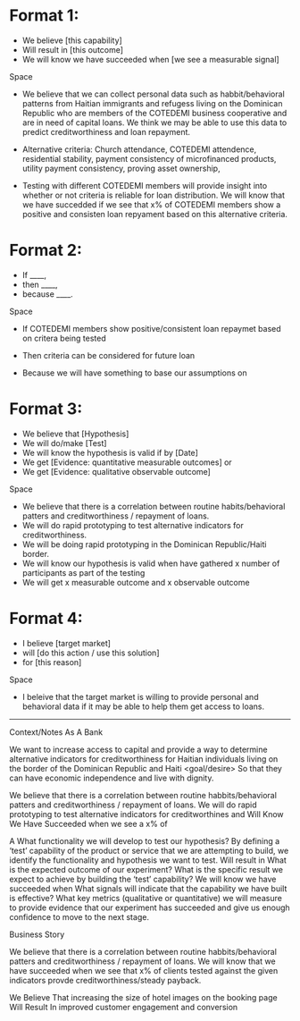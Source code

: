 # Format 1:

* We believe [this capability]  
* Will result in [this outcome]
* We will know we have succeeded when [we see a measurable signal]

Space

* We believe that we can collect personal data such as habbit/behavioral patterns from Haitian immigrants and refugess living on the Dominican Republic who are members of the COTEDEMI business cooperative and are in need of capital loans. We think we may be able to use this data to predict creditworthiness and loan repayment.

* Alternative criteria: Church attendance, COTEDEMI attendence, residential stability, payment consistency of microfinanced products, utility payment consistency, proving asset ownership,

* Testing with different COTEDEMI members will provide insight into whether or not criteria is reliable for loan distribution. We will know that we have succedded if we see that x% of COTEDEMI members show a positive and consisten loan repyament based on this alternative criteria.



# Format 2:

* If ____,
* then ____,
* because ____.

Space

* If COTEDEMI members show positive/consistent loan repaymet based on critera being tested

* Then criteria can be considered for future loan 

* Because we will have something to base our assumptions on

# Format 3:

* We believe that [Hypothesis]
* We will do/make [Test]
* We will know the hypothesis is valid if by [Date]
* We get [Evidence: quantitative measurable outcomes] or
* We get [Evidence: qualitative observable outcome]

Space

* We believe that there is a correlation between routine habits/behavioral patters and creditworthiness / repayment of loans. 
* We will do rapid prototyping to test alternative indicators for creditworthiness. 
* We will be doing rapid prototyping in the Dominican Republic/Haiti border.
* We will know our hypothesis is valid when have gathered x number of participants as part of the testing  
* We will get x measurable outcome and x observable outcome


# Format 4:

* I believe [target market]
* will [do this action / use this solution]
* for [this reason]

Space

* I beleive that the target market is willing to provide personal and behavioral data if it may be able to help them get access to loans.


-------
Context/Notes
As A Bank

We want to increase access to capital and provide a way to determine alternative indicators for creditworthiness for Haitian individuals living on the border of the Dominican Republic and Haiti <goal/desire>
So that they can have economic independence and live with dignity. <receive benefit>

We believe that there is a correlation between routine habbits/behavioral patters and creditworthiness / repayment of loans. We will do rapid prototyping to test alternative indicators for creditworthines and Will Know We Have Succeeded when we see a x% of 

A  <this capability>
What functionality we will develop to test our hypothesis? By defining a ‘test’ capability of the product or service that we
are attempting to build, we identify the functionality and hypothesis we want to test.
Will result in <this outcome>
What is the expected outcome of our experiment? What is the specific result we expect to achieve by building the ‘test’
capability?
We will know we have succeeded when <we see a measurable signal>
What signals will indicate that the capability we have built is effective? What key metrics (qualitative or quantitative) we will measure to provide evidence that our experiment has succeeded and give us enough confidence to move to the next stage.

Business Story


We believe that there is a correlation between routine habbits/behavioral patters and creditworthiness / repayment of loans. We will know that we have succeeded when we see that x% of clients tested against the given indicators provde creditworthiness/steady payback. 

We Believe That increasing the size of hotel images on the booking page Will Result In improved customer engagement and conversion



